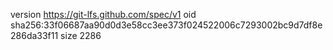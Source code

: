 version https://git-lfs.github.com/spec/v1
oid sha256:33f06687aa90d0d3e58cc3ee373f024522006c7293002bc9d7df8e286da33f11
size 2286
